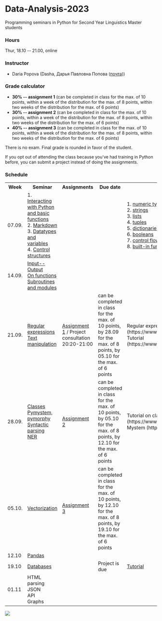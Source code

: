 # Data-Analysis-2023

Programming seminars in Python for Second Year Linguistics Master students

### Hours

Thur, 18.10 -- 21.00, online

### Instructor
* Daria Popova (Dasha, Дарья Павловна Попова ([почта](mailto:daschapopowa@gmail.com)))

### Grade calculator
* **30% -- assignment 1** (can be completed in class for the max. of 10 points, within a week of the distribution for the max. of 8 points, within two weeks of the distribution for the max. of 6 points)
* **30% -- assignment 2** (can be completed in class for the max. of 10 points, within a week of the distribution for the max. of 8 points, within two weeks of the distribution for the max. of 6 points)
* **40% -- assignment 3** (can be completed in class for the max. of 10 points, within a week of the distribution for the max. of 8 points, within two weeks of the distribution for the max. of 6 points)

There is no exam. Final grade is rounded in favor of the student. 

If you opt out of attending the class because you've had training in Python before, you can submit a project instead of doing the assignments.

### Schedule
<table>
  <tr>
    <th>Week</th>
    <th>Seminar</th>
    <th>Assignments</th>
    <th>Due date</th>
    <th>Reference</th>
  </tr>
   <tr>
    <td>07.09. </td>
    <td>1. <a href="https://github.com/dashapopova/Data-Analysis-2023/blob/main/week1/interacting%20with%20python%20and%20basic%20functions.md">Interacting with Python and basic functions</a><br>   
    2. <a href="https://github.com/dashapopova/Data-Analysis-2023/blob/main/week1/markdown.md">Markdown</a><br>
    3. <a href="https://github.com/dashapopova/Data-Analysis-2023/blob/main/week1/datatypes%20and%20variables.md"> Datatypes and variables</a><br>
    4. <a href="https://github.com/dashapopova/Data-Analysis-2023/blob/main/week1/PBSem3.ipynb"> Control structures</a></td>
    <td></td>
    <td></td>
    <td>1. <a href="https://docs.python.org/3.6/library/stdtypes.html#typesnumeric">numeric types</a><br>
      2. <a href="https://docs.python.org/3.6/library/stdtypes.html#string-methods">strings</a><br>
      3. <a href="https://docs.python.org/3.6/tutorial/datastructures.html">lists</a><br>
      4. <a href="https://docs.python.org/3.6/tutorial/datastructures.html#tuples-and-sequences">tuples</a><br>
      5. <a href="https://docs.python.org/3.6/tutorial/datastructures.html#dictionaries">dictionaries</a><br>
      6. <a href="https://docs.python.org/3.6/library/stdtypes.html#boolean-operators">booleans</a><br>
      7. <a href="https://docs.python.org/3.6/tutorial/controlflow.html">control flow tools</a><br>
      8. <a href="https://docs.python.org/3.6/library/functions.html">built-in functions</a>
    </td>
  </tr>
  <tr>
    <td>14.09. </td>
    <td><a href="https://github.com/dashapopova/Data-Analysis-2023/blob/main/week2/PBSem4.ipynb">Input--Output</a><br>
      <a href="https://github.com/dashapopova/Data-Analysis-2023/blob/main/week2/OnFunctions.md">On functions</a><br>
      <a href="https://github.com/dashapopova/Data-Analysis-2023/blob/main/week2/PBSem5.ipynb">Subroutines and modules</a>
    </td>
    <td></td>
    <td></td>
    <td>
    </td>
  </tr>
    <td>21.09. </td>
    <td><a href="https://github.com/dashapopova/Data-Analysis-2023/blob/main/week3/RE.ipynb">Regular expressions</a><br>
      <a href="https://github.com/dashapopova/Data-Analysis-2023/blob/main/week3/TextManipulation(1).ipynb">Text manipulation</a>
  </td>
    <td><a href="https://github.com/dashapopova/Data-Analysis-2023/blob/main/DA_Assignment1.ipynb">Assignment 1</a> / Project consultation 20:20-21:00</td>
    <td>can be completed in class for the max. of 10 points, by 28.09 for the max. of 8 points, by 05.10 for the max. of 6 points</td>
    <td>Regular expressions cheat sheet (https://www.rexegg.com/regex-quickstart.html)<br>
    Tutorial (https://www.w3schools.com/python/python_regex.asp)</td>
   </tr>
    <tr>
    <td>28.09. </td>
    <td><a href="https://github.com/dashapopova/Data-Analysis-2023/blob/main/week4/PP_classes.ipynb">Classes</a><br>
<a href="https://github.com/dashapopova/Data-Analysis-2023/blob/main/week4/PPSem1.ipynb">Pymystem, pymorphy</a><br>
<a href="https://github.com/dashapopova/Data-Analysis-2023/blob/main/week4/PP_SpaCy.ipynb">Syntactic parsing</a><br>
<a href="https://github.com/dashapopova/Data-Analysis-2023/blob/main/week4/NER.ipynb">NER</a>
    </td>
    <td> <a href="https://github.com/dashapopova/Data-Analysis-2023/blob/main/DA_Assignment2.ipynb">Assignment 2</a> </td>
    <td>can be completed in class for the max. of 10 points, by 05.10 for the max. of 8 points, by 12.10 for the max. of 6 points</td>
    <td>Tutorial on classes (https://www.w3schools.com/python/python_classes.asp)<br>
      Mystem (https://yandex.ru/dev/mystem/)
  </td>
  </tr>
    <tr>
    <td>05.10. </td>
    <td><a href="https://github.com/dashapopova/Data-Analysis-2023/tree/main/week5">Vectorization</a>
  </td>
    <td><a href="https://github.com/dashapopova/Data-Analysis-2023/blob/main/DA_Assignment3.md">Assignment 3</a></td>
    <td>can be completed in class for the max. of 10 points, by 12.10 for the max. of 8 points, by 19.10 for the max. of 6 points</td>
    <td></td>
  </tr>
    <tr>
    <td>12.10 </td>
    <td><a href="https://github.com/dashapopova/Data-Analysis-2023/tree/main/week6">Pandas</a>
  </td>
    <td></td>
  <td></td>
    <td></td>
  </tr>
    <tr>
    <td>19.10</td>
    <td><a href="https://github.com/dashapopova/Data-Analysis-2023/tree/main/week7">Databases</a>
  </td>
    <td></td>
    <td>Project is due</td>
    <td><a href="https://sqlbolt.com/lesson/introduction">Tutorial</a></td>
  </tr>
  </tr>
    <tr>
    <td>01.11</td>
    <td>HTML parsing<br>
    JSON<br>
    API<br>
    Graphs</td>
    <td></td>
    <td></td>
    <td></td>
  </tr>
</table>

![](https://kateennals.files.wordpress.com/2016/08/boa-constrictor-little-prince.jpg)
